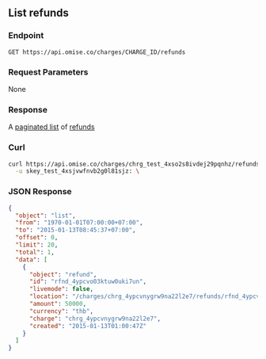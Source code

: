 ## List refunds

### Endpoint

```
GET https://api.omise.co/charges/CHARGE_ID/refunds
```

### Request Parameters

None

### Response

A [paginated list](/api/pagination) of [refunds](/api/refunds#the-refund-object)

### Curl

```sh
curl https://api.omise.co/charges/chrg_test_4xso2s8ivdej29pqnhz/refunds \
  -u skey_test_4xsjvwfnvb2g0l81sjz: \
```

### JSON Response

```json
{
  "object": "list",
  "from": "1970-01-01T07:00:00+07:00",
  "to": "2015-01-13T08:45:37+07:00",
  "offset": 0,
  "limit": 20,
  "total": 1,
  "data": [
    {
      "object": "refund",
      "id": "rfnd_4ypcvo03ktuw0uki7un",
      "livemode": false,
      "location": "/charges/chrg_4ypcvnygrw9na22l2e7/refunds/rfnd_4ypcvo03ktuw0uki7un",
      "amount": 50000,
      "currency": "thb",
      "charge": "chrg_4ypcvnygrw9na22l2e7",
      "created": "2015-01-13T01:00:47Z"
    }
  ]
}

```
